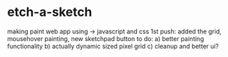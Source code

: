 # etch-a-sketch
making paint web app using -> javascript and css 
1st push: added the grid, mousehover painting, new sketchpad button
to do:
  a) better painting functionality 
  b) actually dynamic sized pixel grid
  c) cleanup and better ui?
